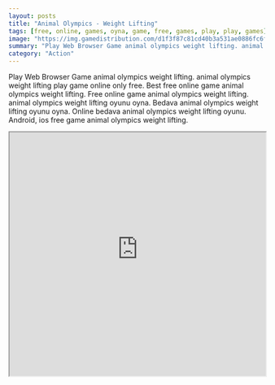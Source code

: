 ```yaml
---
layout: posts
title: "Animal Olympics - Weight Lifting"
tags: [free, online, games, oyna, game, free, games, play, play, games]
image: "https://img.gamedistribution.com/d1f3f87c81cd40b3a531ae0886fc6fba.jpg"
summary: "Play Web Browser Game animal olympics weight lifting. animal olympics weight lifting play game online only free. Best free online game animal olympics weight lifting. Free online game animal olympics weight lifting. animal olympics weight lifting oyunu oyna. Bedava animal olympics weight lifting oyunu oyna. Online bedava animal olympics weight lifting oyunu. Android, ios free game animal olympics weight lifting."
category: "Action"
---
```


Play Web Browser Game animal olympics weight lifting. animal olympics weight lifting play game online only free. Best free online game animal olympics weight lifting. Free online game animal olympics weight lifting. animal olympics weight lifting oyunu oyna. Bedava animal olympics weight lifting oyunu oyna. Online bedava animal olympics weight lifting oyunu. Android, ios free game animal olympics weight lifting.

<iframe width="100%" height="480px;" src="https://html5.gamedistribution.com/d1f3f87c81cd40b3a531ae0886fc6fba/"></iframe>
